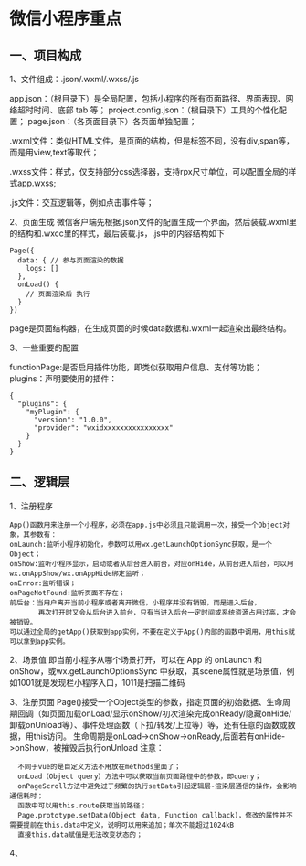 # 微信小程序重点

## 一、项目构成

1、文件组成：.json/.wxml/.wxss/.js

  app.json：（根目录下）是全局配置，包括小程序的所有页面路径、界面表现、网络超时时间、底部 tab 等；
  project.config.json：（根目录下）工具的个性化配置；
  page.json：（各页面目录下）各页面单独配置；
  
  .wxml文件：类似HTML文件，是页面的结构，但是标签不同，没有div,span等，而是用view,text等取代；
  
  .wxss文件：样式，仅支持部分css选择器，支持rpx尺寸单位，可以配置全局的样式app.wxss;
  
  .js文件：交互逻辑等，例如点击事件等；
  
  
2、页面生成
  微信客户端先根据.json文件的配置生成一个界面，然后装载.wxml里的结构和.wxcc里的样式，最后装载.js，.js中的内容结构如下
  
    Page({
      data: { // 参与页面渲染的数据
        logs: []
      },
      onLoad() {
        // 页面渲染后 执行
      }
    })
  
  page是页面结构器，在生成页面的时候data数据和.wxml一起渲染出最终结构。
  
3、一些重要的配置

  functionPage:是否启用插件功能，即类似获取用户信息、支付等功能；
  plugins：声明要使用的插件：
    
    {
      "plugins": {
        "myPlugin": {
          "version": "1.0.0",
          "provider": "wxidxxxxxxxxxxxxxxxx"
        }
      }
    }
    
## 二、逻辑层

1、注册程序

    App()函数用来注册一个小程序，必须在app.js中必须且只能调用一次，接受一个Object对象，其参数有：
    onLaunch:监听小程序初始化，参数可以用wx.getLaunchOptionSync获取，是一个Object；
    onShow:监听小程序显示，启动或者从后台进入前台，对应onHide，从前台进入后台，可以用wx.onAppShow/wx.onAppHide绑定监听；
    onError:监听错误；
    onPageNotFound:监听页面不存在；
    前后台：当用户离开当前小程序或者离开微信，小程序并没有销毁，而是进入后台，
           再次打开时又会从后台进入前台，只有当进入后台一定时间或系统资源占用过高，才会被销毁。
    可以通过全局的getApp()获取到app实例，不要在定义于App()内部的函数中调用，用this就可以拿到app实例。
      

2、场景值
    即当前小程序从哪个场景打开，可以在 App 的 onLaunch 和 onShow，或wx.getLaunchOptionsSync 中获取，其scene属性就是场景值，例如1001就是发现栏小程序入口，1011是扫描二维码
    
3、注册页面
    Page()接受一个Object类型的参数，指定页面的初始数据、生命周期回调（如页面加载onLoad/显示onShow/初次渲染完成onReady/隐藏onHide/卸载onUnload等）、事件处理函数（下拉/转发/上拉等）等，还有任意的函数或数据，用this访问。
    生命周期是onLoad->onShow->onReady,后面若有onHide->onShow，被摧毁后执行onUnload
    注意：
    
      不同于vue的是自定义方法不用放在methods里面了；
      onLoad（Object query）方法中可以获取当前页面路径中的参数，即query；
      onPageScroll方法中避免过于频繁的执行setData引起逻辑层-渲染层通信的操作，会影响通信耗时；
      函数中可以用this.route获取当前路径；
      Page.prototype.setData(Object data, Function callback)，修改的属性并不需要提前在this.data中定义，说明可以用来追加；单次不能超过1024kB
      直接this.data赋值是无法改变状态的；
      
     

4、
    

